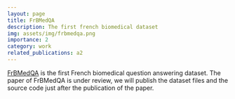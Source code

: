 ```yaml
---
layout: page
title: FrBMedQA
description: The first french biomedical dataset
img: assets/img/frbmedqa.png
importance: 2
category: work
related_publications: a2
---
```


[FrBMedQA](https://apps.ump.ma/FrBMedQA) is the first French biomedical question answering dataset. The paper of FrBMedQA is under review, we will publish the dataset files and the source code just after the publication of the paper.
